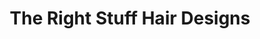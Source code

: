 ---
title: "The Right Stuff Hair Designs"
url: /chesapeake/the-right-stuff-hair-designs/
shop: Friseur
---